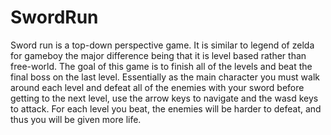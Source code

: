 SwordRun
========

Sword run is a top-down perspective game.
It is similar to legend of zelda for gameboy
the major difference being that it is level based
rather than free-world.
The goal of this game is to finish all of the levels
and beat the final boss on the last level.
Essentially as the main character you must walk around each
level and defeat all of the enemies with your sword before
getting to the next level, use the arrow keys to navigate and
the wasd keys to attack.
For each level you beat, the enemies will be harder to
defeat, and thus you will be given more life.

